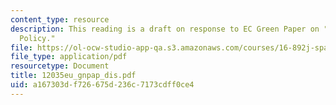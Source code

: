 ```yaml
---
content_type: resource
description: This reading is a draft on response to EC Green Paper on "European Space
  Policy."
file: https://ol-ocw-studio-app-qa.s3.amazonaws.com/courses/16-892j-space-system-architecture-and-design-fall-2004/a167303df726675d236c7173cdff0ce4_12035eu_gnpap_dis.pdf
file_type: application/pdf
resourcetype: Document
title: 12035eu_gnpap_dis.pdf
uid: a167303d-f726-675d-236c-7173cdff0ce4
---
```

